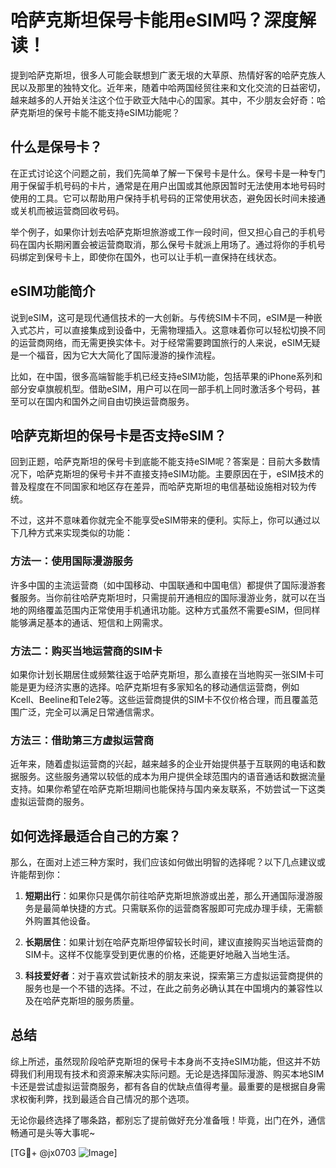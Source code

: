 # 哈萨克斯坦保号卡能用eSIM吗？深度解读！

提到哈萨克斯坦，很多人可能会联想到广袤无垠的大草原、热情好客的哈萨克族人民以及那里的独特文化。近年来，随着中哈两国经贸往来和文化交流的日益密切，越来越多的人开始关注这个位于欧亚大陆中心的国家。其中，不少朋友会好奇：哈萨克斯坦的保号卡能不能支持eSIM功能呢？

## 什么是保号卡？

在正式讨论这个问题之前，我们先简单了解一下保号卡是什么。保号卡是一种专门用于保留手机号码的卡片，通常是在用户出国或其他原因暂时无法使用本地号码时使用的工具。它可以帮助用户保持手机号码的正常使用状态，避免因长时间未接通或关机而被运营商回收号码。

举个例子，如果你计划去哈萨克斯坦旅游或工作一段时间，但又担心自己的手机号码在国内长期闲置会被运营商取消，那么保号卡就派上用场了。通过将你的手机号码绑定到保号卡上，即使你在国外，也可以让手机一直保持在线状态。

## eSIM功能简介

说到eSIM，这可是现代通信技术的一大创新。与传统SIM卡不同，eSIM是一种嵌入式芯片，可以直接集成到设备中，无需物理插入。这意味着你可以轻松切换不同的运营商网络，而无需更换实体卡。对于经常需要跨国旅行的人来说，eSIM无疑是一个福音，因为它大大简化了国际漫游的操作流程。

比如，在中国，很多高端智能手机已经支持eSIM功能，包括苹果的iPhone系列和部分安卓旗舰机型。借助eSIM，用户可以在同一部手机上同时激活多个号码，甚至可以在国内和国外之间自由切换运营商服务。

## 哈萨克斯坦的保号卡是否支持eSIM？

回到正题，哈萨克斯坦的保号卡到底能不能支持eSIM呢？答案是：目前大多数情况下，哈萨克斯坦的保号卡并不直接支持eSIM功能。主要原因在于，eSIM技术的普及程度在不同国家和地区存在差异，而哈萨克斯坦的电信基础设施相对较为传统。

不过，这并不意味着你就完全不能享受eSIM带来的便利。实际上，你可以通过以下几种方式来实现类似的功能：

### 方法一：使用国际漫游服务

许多中国的主流运营商（如中国移动、中国联通和中国电信）都提供了国际漫游套餐服务。当你前往哈萨克斯坦时，只需提前开通相应的国际漫游业务，就可以在当地的网络覆盖范围内正常使用手机通讯功能。这种方式虽然不需要eSIM，但同样能够满足基本的通话、短信和上网需求。

### 方法二：购买当地运营商的SIM卡

如果你计划长期居住或频繁往返于哈萨克斯坦，那么直接在当地购买一张SIM卡可能是更为经济实惠的选择。哈萨克斯坦有多家知名的移动通信运营商，例如Kcell、Beeline和Tele2等。这些运营商提供的SIM卡不仅价格合理，而且覆盖范围广泛，完全可以满足日常通信需求。

### 方法三：借助第三方虚拟运营商

近年来，随着虚拟运营商的兴起，越来越多的企业开始提供基于互联网的电话和数据服务。这些服务通常以较低的成本为用户提供全球范围内的语音通话和数据流量支持。如果你希望在哈萨克斯坦期间也能保持与国内亲友联系，不妨尝试一下这类虚拟运营商的服务。

## 如何选择最适合自己的方案？

那么，在面对上述三种方案时，我们应该如何做出明智的选择呢？以下几点建议或许能帮到你：

1. **短期出行**：如果你只是偶尔前往哈萨克斯坦旅游或出差，那么开通国际漫游服务是最简单快捷的方式。只需联系你的运营商客服即可完成办理手续，无需额外购置其他设备。

2. **长期居住**：如果计划在哈萨克斯坦停留较长时间，建议直接购买当地运营商的SIM卡。这样不仅能享受到更优惠的价格，还能更好地融入当地生活。

3. **科技爱好者**：对于喜欢尝试新技术的朋友来说，探索第三方虚拟运营商提供的服务也是一个不错的选择。不过，在此之前务必确认其在中国境内的兼容性以及在哈萨克斯坦的服务质量。

## 总结

综上所述，虽然现阶段哈萨克斯坦的保号卡本身尚不支持eSIM功能，但这并不妨碍我们利用现有技术和资源来解决实际问题。无论是选择国际漫游、购买本地SIM卡还是尝试虚拟运营商服务，都有各自的优缺点值得考量。最重要的是根据自身需求权衡利弊，找到最适合自己情况的那个选项。

无论你最终选择了哪条路，都别忘了提前做好充分准备哦！毕竟，出门在外，通信畅通可是头等大事呢~

[TG💪+ @jx0703 ![Image](https://github.com/user-attachments/assets/dbca1d08-cadb-493c-b0ec-ad6f7a83f270)]